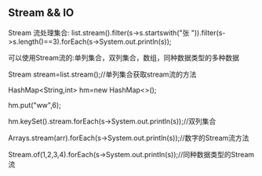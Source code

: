 ## Stream && IO
Stream 流处理集合: list.stream().filter(s->s.startswith("张 ")).filter(s->s.length()==3).forEach(s->System.out.println(s));


可以使用Stream流的:单列集合，双列集合，数组，同种数据类型的多种数据


Stream<String> stream=list.stream();//单列集合获取stream流的方法
  
  
HashMap<String,int> hm=new HashMap<>();
  
hm.put("ww",6);
  
hm.keySet().stream.forEach(s->System.out.println(s));//双列集合
  
Arrays.stream(arr).forEach(s->System.out.println(s));//数字的Stream流方法  
  
Stream.of(1,2,3,4).forEach(s->System.out.println(s));//同种数据类型的Stream流
